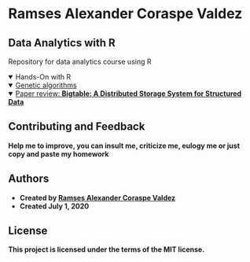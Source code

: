 # Ramses Alexander Coraspe Valdez

## Data Analytics with R
Repository for data analytics course using R


<details open>
<summary> Hands-On with R </summary>
</details>

<details open>    
<summary> <a href="https://wittline.github.io/Python/L4/4.2/Coverage1/cov1_Ramses_Coraspe.html">Genetic algorithms</a> </summary>    
</details>

<details open>    
<summary> <a href="https://wittline.github.io/Python/L4/4.2/Coverage1/cov1_Ramses_Coraspe.html">Paper review: <strong> Bigtable: A Distributed Storage System for Structured Data<strong></a> </summary>    
</details>

## Contributing and Feedback
Help me to improve, you can insult me, criticize me, eulogy me or just copy and paste my homework

## Authors
- Created by <a href="https://www.linkedin.com/in/ramsescoraspe"><strong>Ramses Alexander Coraspe Valdez</strong></a>
- Created July 1, 2020

## License
This project is licensed under the terms of the MIT license.
